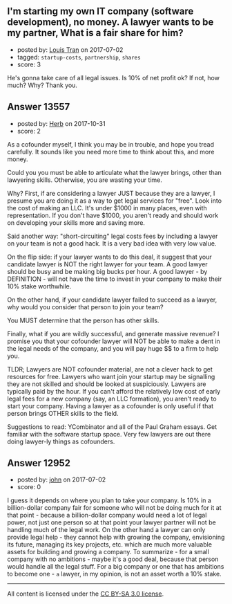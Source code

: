 ## I'm starting my own IT company (software development), no money. A lawyer wants to be my partner, What is a fair share for him?

- posted by: [Louis Tran](https://stackexchange.com/users/3049524/louis-tran) on 2017-07-02
- tagged: `startup-costs`, `partnership`, `shares`
- score: 3

<p>He's gonna take care of all legal issues. Is 10% of net profit ok? If not, how much? Why? Thank you.</p>



## Answer 13557

- posted by: [Herb](https://stackexchange.com/users/12134052/herb) on 2017-10-31
- score: 2

<p>As a cofounder myself, I think you may be in trouble, and hope you tread carefully. It sounds like you need more time to think about this, and more money.</p>

<p>Could you you must be able to articulate what the lawyer brings, other than lawyering skills. Otherwise, you are wasting your time.</p>

<p>Why? First, if are considering a lawyer JUST because they are a lawyer, I presume you are doing it as a way to get legal services for "free". Look into the cost of making an LLC. It's under $1000 in many places, even with representation. If you don't have $1000, you aren't ready and should work on developing your skills more and saving more.</p>

<p>Said another way: "short-circuiting" legal costs fees by including a lawyer on your team is not a good hack. It is a very bad idea with very low value.</p>

<p>On the flip side: if your lawyer wants to do this deal, it suggest that your candidate lawyer is NOT the right lawyer for your team. A good lawyer should be busy and be making big bucks per hour. A good lawyer - by DEFINITION - will not have the time to invest in your company to make their 10% stake worthwhile.</p>

<p>On the other hand, if your candidate lawyer failed to succeed as a lawyer, why would you consider that person to join your team? </p>

<p>You MUST determine that the person has other skills.</p>

<p>Finally, what if you are wildly successful, and generate massive revenue? I promise you that your cofounder lawyer will NOT be able to make a dent in the legal needs of the company, and you will pay huge $$ to a firm to help you.</p>

<p>TLDR; Lawyers are NOT cofounder material, are not a clever hack to get resources for free. Lawyers who want join your startup may be signalling they are not skilled and should be looked at suspiciously. Lawyers are typically paid by the hour. If you can't afford the relatively low cost of early legal fees for a new company (say, an LLC formation), you aren't ready to start your company. Having a lawyer as a cofounder is only useful if that person brings OTHER skills to the field. </p>

<p>Suggestions to read: YCombinator and all of the Paul Graham essays. Get familiar with the software startup space. Very few lawyers are out there doing lawyer-ly things as cofounders.</p>



## Answer 12952

- posted by: [john](https://stackexchange.com/users/11133625/john) on 2017-07-02
- score: 0

<p>I guess it depends on where you plan to take your company. Is 10% in a billion-dollar company fair for someone who will not be doing much for it at that point - because a billion-dollar company would need a lot of legal power, not just one person so at that point your lawyer partner will not be handling much of the legal work. On the other hand a lawyer can only provide legal help - they cannot help with growing the company, envisioning its future, managing its key projects, etc. which are much more valuable assets for building and growing a company. To summarize - for a small company with no ambitions - maybe it's a good deal, because that person would handle all the legal stuff. For a big company or one that has ambitions to become one - <code>a</code> lawyer, in my opinion, is not an asset worth a 10% stake.</p>




---

All content is licensed under the [CC BY-SA 3.0 license](https://creativecommons.org/licenses/by-sa/3.0/).
